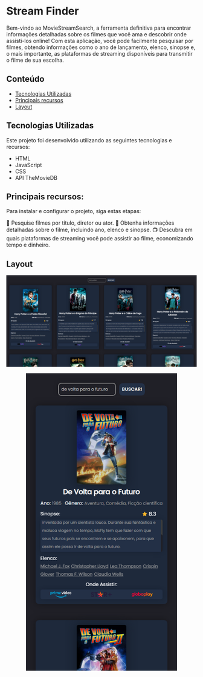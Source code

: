 # Stream Finder

Bem-vindo ao MovieStreamSearch, a ferramenta definitiva para encontrar informações detalhadas sobre os filmes que você ama e descobrir onde assisti-los online! Com esta aplicação, você pode facilmente pesquisar por filmes, obtendo informações como o ano de lançamento, elenco, sinopse e, o mais importante, as plataformas de streaming disponíveis para transmitir o filme de sua escolha.

## Conteúdo

- [Tecnologias Utilizadas](#tecnologias-utilizadas)
- [Principais recursos](#Principais-recursos)
- [Layout](#layout)

## Tecnologias Utilizadas

Este projeto foi desenvolvido utilizando as seguintes tecnologias e recursos:

- HTML
- JavaScript
- CSS
- API TheMovieDB

## Principais recursos:

Para instalar e configurar o projeto, siga estas etapas:

🔎 Pesquise filmes por título, diretor ou ator.
📜 Obtenha informações detalhadas sobre o filme, incluindo ano, elenco e sinopse.
📺 Descubra em quais plataformas de streaming você pode assistir ao filme, economizando tempo e dinheiro.

## Layout

<p align="center">
   <img src="https://github.com/cristoferluch/assets/blob/main/cademeufilme-1.png" alt="#01" width="800">
</p>

<p align="center">
   <img src="https://github.com/cristoferluch/assets/blob/main/cademeufilme-2.png" alt="#02" width="400">
</p>

